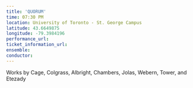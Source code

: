 ```yaml
---
title: 'QUORUM'
time: 07:30 PM
location: University of Toronto - St. George Campus
latitude: 43.6649875
longitude: -79.3984196
performance_url: 
ticket_information_url: 
ensemble: 
conductor: 
---
```

Works by Cage, Colgrass, Albright, Chambers, Jolas, Webern, Tower, and Etezady